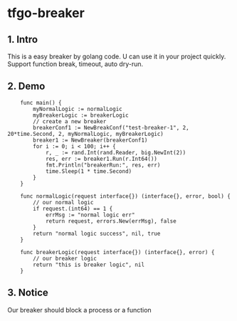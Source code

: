 # tfgo-breaker

## 1. Intro
This is a easy breaker by golang code. U can use it in your project quickly.
Support function break, timeout, auto dry-run.

## 2. Demo

```
    func main() {
        myNormalLogic := normalLogic
        myBreakerLogic := breakerLogic
        // create a new breaker
        breakerConf1 := NewBreakConf("test-breaker-1", 2, 20*time.Second, 2, myNormalLogic, myBreakerLogic)
        breaker1 := NewBreaker(breakerConf1)
	    for i := 0; i < 100; i++ {
            r, _ := rand.Int(rand.Reader, big.NewInt(2))
            res, err := breaker1.Run(r.Int64())
            fmt.Println("breakerRun:", res, err)
            time.Sleep(1 * time.Second)
	    }
    }

    func normalLogic(request interface{}) (interface{}, error, bool) {
    	// our normal logic
    	if request.(int64) == 1 {
    		errMsg := "normal logic err"
    		return request, errors.New(errMsg), false
    	}
    	return "normal logic success", nil, true
    }
    
    func breakerLogic(request interface{}) (interface{}, error) {
    	// our breaker logic
    	return "this is breaker logic", nil
    }
```

## 3. Notice
Our breaker should block a process or a function
